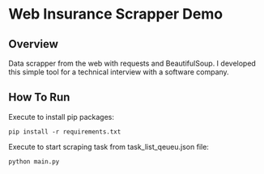 # Web Insurance Scrapper Demo

## Overview

Data scrapper from the web with requests and BeautifulSoup. 
I developed this simple tool for a technical interview with a software company.

## How To Run

Execute to install pip packages:
```
pip install -r requirements.txt
```


Execute to start scraping task from task_list_qeueu.json file:
```
python main.py
```
